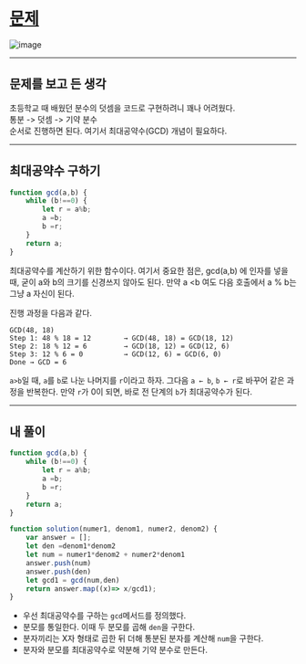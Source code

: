 # [문제](https://school.programmers.co.kr/learn/courses/30/lessons/120808)  
![image](https://github.com/user-attachments/assets/02250c5b-fe89-4eac-ac6f-9c6af767161a)

---
## 문제를 보고 든 생각
초등학교 때 배웠던 분수의 덧셈을 코드로 구현하려니 꽤나 어려웠다.  
통분 -> 덧셈 -> 기약 분수  
순서로 진행하면 된다. 여기서 최대공약수(GCD) 개념이 필요하다.  

---
## 최대공약수 구하기  

```javascript
function gcd(a,b) {
    while (b!==0) {
        let r = a%b;
        a =b;
        b =r;
    }
    return a;
}
```
최대공약수를 계산하기 위한 함수이다. 여기서 중요한 점은, gcd(a,b) 에 인자를 넣을 때, 굳이 a와 b의 크기를 신경쓰지 않아도 된다. 만약 a <b 여도 다음 호출에서 a % b는 그냥 a 자신이 된다.  

진행 과정을 다음과 같다.  
```
GCD(48, 18)
Step 1: 48 % 18 = 12        → GCD(48, 18) = GCD(18, 12)
Step 2: 18 % 12 = 6         → GCD(18, 12) = GCD(12, 6)
Step 3: 12 % 6 = 0          → GCD(12, 6) = GCD(6, 0)
Done → GCD = 6
```
`a>b`일 때, `a`를 `b`로 나눈 나머지를 `r`이라고 하자.
그다음 `a ← b`, `b ← r`로 바꾸어 같은 과정을 반복한다. 
만약 `r`가 0이 되면, 바로 전 단계의 `b`가 최대공약수가 된다.  

---
## 내 풀이
```javascript
function gcd(a,b) {
    while (b!==0) {
        let r = a%b;
        a =b;
        b =r;
    }
    return a;
}

function solution(numer1, denom1, numer2, denom2) {
    var answer = [];
    let den =denom1*denom2
    let num = numer1*denom2 + numer2*denom1
    answer.push(num)
    answer.push(den)
    let gcd1 = gcd(num,den)
    return answer.map((x)=> x/gcd1);
}
```
- 우선 최대공약수를 구하는 `gcd`메서드를 정의했다.
- 분모를 통일한다. 이때 두 분모를 곱해 `den`을 구한다.
- 분자끼리는 X자 형태로 곱한 뒤 더해 통분된 분자를 계산해 `num`을 구한다.
- 분자와 분모를 최대공약수로 약분해 기약 분수로 만든다.
